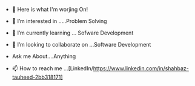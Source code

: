 - 👋 Here  is what I'm worjing On!



- 👀 I’m interested in .....Problem Solving
- 🌱 I’m currently learning ... Sofware Development
- 💞️ I’m looking to collaborate on ...Software Development
-   Ask me About....Anything
- 📫 How to reach me ...[LinkedIn/https://www.linkedin.com/in/shahbaz-tauheed-2bb318171]

<!---
shahbazt802/shahbazt802 is a ✨ special ✨ repository because its `README.md` (this file) appears on your GitHub profile.
You can click the Preview link to take a look at your changes.
--->
